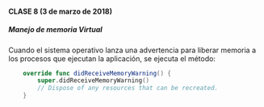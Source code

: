 #### CLASE 8 (3 de marzo de 2018)

##### Manejo de memoria Virtual
Cuando el sistema operativo lanza una advertencia para liberar memoria a los procesos que ejecutan la aplicación, se ejecuta el método:

```swift
    override func didReceiveMemoryWarning() {
        super.didReceiveMemoryWarning()
        // Dispose of any resources that can be recreated.
    }
```
